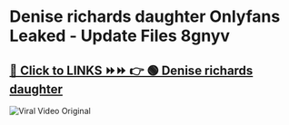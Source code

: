 
 # Denise richards daughter Onlyfans Leaked - Update Files 8gnyv

## <h2><a href="https://clipsfans.com/Denise_richards_daughter&ref=git">🔗 Click to LINKS ⏩⏩ 👉 🟢 Denise richards daughter </a></h2>

<a href="https://clipsfans.com/Denise_richards_daughter&ref=git" rel="nofollow" data-target="animated-image.originalLink"><img src="https://i.ibb.co.com/xMMVF88/686577567.gif" alt="Viral Video Original" style="max-width: 100%; display: inline-block;" data-target="animated-image.originalImage"></a>


